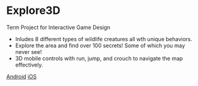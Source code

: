 # Explore3D
Term Project for Interactive Game Design
* Inludes 8 different types of wildlife creatures all wth unique behaviors.
* Explore the area and find over 100 secrets! Some of which you may never see!
* 3D mobile controls with run, jump, and crouch to navigate the map effectively.

<a href="" download>Android</a>       <a href="" download>iOS</a>
